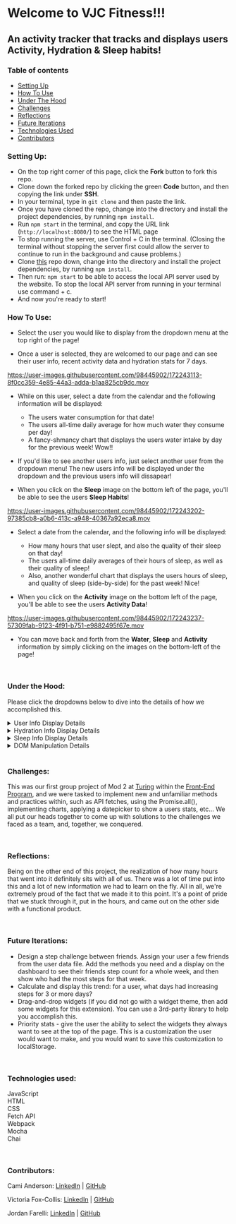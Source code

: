 # Welcome to VJC Fitness!!!

## An activity tracker that tracks and displays users Activity, Hydration & Sleep habits!

### Table of contents
* [Setting Up](#setup)
* [How To Use](#how)
* [Under The Hood](#under)
* [Challenges](#challenges)
* [Reflections](#reflections)
* [Future Iterations](#future)
* [Technologies Used](#tech)
* [Contributors](#contributors)

### Setting Up: <a name="setup"></a>

* On the top right corner of this page, click the **Fork** button to fork this repo.
* Clone down the forked repo by clicking the green **Code** button, and then copying the link under **SSH**.
* In your terminal, type in `git clone` and then paste the link.
* Once you have cloned the repo, change into the directory and install the project dependencies, by running `npm install`.
* Run `npm start` in the terminal, and copy the URL link (`http://localhost:8080/`) to see the HTML page 
* To stop running the server, use Control + C in the terminal. (Closing the terminal without stopping the server first could allow the server to continue to run in the background and cause problems.)
* Clone [this](https://github.com/turingschool-examples/fitlit-api) repo down, change into the directory and install the project dependencies, by running `npm install`.
* Then run: `npm start` to be able to access the local API server used by the website. To stop the local API server from running in your terminal use command + c.
* And now you're ready to start!

### How To Use: <a name="how"></a>

* Select the user you would like to display from the dropdown menu at the top right of the page!

* Once a user is selected, they are welcomed to our page and can see their user info, recent activity data and hydration stats for 7 days.

https://user-images.githubusercontent.com/98445902/172243113-8f0cc359-4e85-44a3-adda-b1aa825cb9dc.mov

* While on this user, select a date from the calendar and the following information will be displayed:
    * The users water consumption for that date!
    * The users all-time daily average for how much water they consume per day!
    * A fancy-shmancy chart that displays the users water intake by day for the previous week! Wow!!


* If you'd like to see another users info, just select another user from the dropdown menu! The new users info will be displayed under the dropdown and the previous users info will dissapear!

* When you click on the **Sleep** image on the bottom left of the page, you'll be able to see the users **Sleep Habits**!

https://user-images.githubusercontent.com/98445902/172243202-97385cb8-a0b6-413c-a948-40367a92eca8.mov

* Select a date from the calendar, and the following info will be displayed:
    * How many hours that user slept, and also the quality of their sleep on that day!
    * The users all-time daily averages of their hours of sleep, as well as their quality of sleep!
    * Also, another wonderful chart that displays the users hours of sleep, and quality of sleep (side-by-side) for the past week! Nice!

* When you click on the **Activity** image on the bottom left of the page, you'll be able to see the users **Activity Data**!

https://user-images.githubusercontent.com/98445902/172243237-57309fab-9123-4f91-b751-e9882495f67e.mov


* You can move back and forth from the **Water**, **Sleep** and **Activity** information by simply clicking on the images on the bottom-left of the page!

<br>

### Under the Hood: <a name="under"></a>
Please click the dropdowns below to dive into the details of how we accomplished this.
<details>
<summary>User Info Display Details</summary>

* Our team created **User** class file to bring in the user info from an API database: ID, Name, Address, Email, Stride-Length, Daily Step Goal, and their Friends

* We then created functionality to display only their first name with a `returnFirstName()` method that uses the `.split()` to break-up each part of their name into different strings and then only returns the first.

* After this was created, we created a **UserRepository** class which uses the `.map()` iterator to return the user data object.

* Within this class, we created a `getUser()` method that gets the user info by `id`, by using the `.find()` array iterator to find the user id from the API data and makes sure it matches the id of the user that is selected from the dropdown. This method is then accessed in the `scripts.js` file within the `chooseUser()` method that we created to display the users info on the webpage.

* We also created an `averageStepGoal()` method that gets the users average step-goal by using the `.reduce()` array iterator to add up all the users steps per day, and then we divide that by the length of the users entries. We wrapped this in a `Math.round()` method, so that the returned value is a whole number. This method is then accessed in the `scripts.js` file within the `displayUserInfo()` method that displays the users info on the top-right of the page.

* Alongside the **User** and **UserRepository** classes we also created **User-test** and **UserRepository-test** files to test our code and ensure it runs properly. Within these testing files we used **Mocha** and **Chai** languages to test our implementaion code.

</details>

<details>
<summary>Hydration Info Display Details</summary>

* Aligned with the **User** class, we also created seperate classes for the user: **Hydration** and **HydrationRepository**

* The **Hydration** class pull in the users hydration data from an API database: ID, Date, and Ounces

* The **HydrationRepository** class holds all the methods that are then accessed in the `scripts.js` file where all the DOM manipulation happens.

* The **HydrationRepository** brings in the users hydration data and, like the **User** class, brings in the data by using the `.map()` iterator to return the user data object.

* We created the `displayAllTimeAvgOunces()` to display the users all-time average of daily water consumption. The method uses the `.filter()` iterator to grab the users **id** and then uses the `.reduce()` iterator to add the users total water consumption daily for all-time. We then calculate that users average water intake by dividing the water consupmtion by the how many entries that user has. We again use `Math.round()` to return a whole number. This method is then accessed in the `scripts.js` file within the `waterDataDisplay()` which displays the users data to the page.

* The `displayDailyAvgOunces()` method we created displays the users water intake for the date selected from the calendar. This method uses the `.filter()` iterator to grab the users **id**. We then use the `.find()` iterator to access the date that is selected from the calendar. This method is then accessed in the `scripts.js` file within the `waterDataDisplay()` which displays the users data to the page.

* The `displayWeekWaterIntake()` method we created gets the users water intake data and displays the previous weeks data from the date selected on the calendar. We do this by using the `.filter()` iterator to grab the users **id**. We then use `.findIndex()` to grab the index of the date selected. We then use `.slice()` to return the previous six days of data from the selected date on the calendar. Finally we `.map()` through the data and returns the data for that date. This method is then accessed in the `scripts.js` file within the `waterDataDisplay()` which shows the users data on the page.

* The `displayWaterByDate()` method we created gets the users water intake by day. This method runs the same as the `displayWeekWaterIntake()` and is accessed in the `scripts.js` file within the `waterDataDisplay()` which shows the users data on the page.

* Finally, we created a `displayWeeklyWaterChart()` which uses `chart.js` to display the users **Water** data in a chart. This method is accessed in the `scripts.js` file within the `waterDataDisplay()` which shows the users data on the page.

* Alongside the **Hydration** and **HydrationRepository** classes we also created **Hydration-test** and **HydrationRepository-test** files to test our code and ensure it runs properly. Within these testing files we used **Mocha** and **Chai** languages to test our implementaion code.

</details>

<details>
<summary>Sleep Info Display Details</summary>

* For this data, we again created two classes: **Sleep** & **SleepRepository**

* The **Sleep** class brings in the users sleep data from an API database: ID, Date, Hours Slept, and Sleep Quality

* The **SleepRepository** class holds all the methods that are then accessed in the `scripts.js` file where all the DOM manipulation happens.

* The **SleepRepository** brings in the users sleep data and, like the **User** and **Hydration** classes, brings in the data by using the `.map()` iterator to return the user data object.

* The `displayUserHoursSleepAllTime()` method was created to show the average number of hours slept per day by a user. It grabs the users by **id**, and then add their total sleep per day using the `.reduce()` iterator, and we then divide that by the number of sleep entries that user has. This method is then accessed in the `scripts.js` file within the `sleepDataDisplay()` to display the users sleep data on the page.

* The `displayUserSleepQualityAllTime()` method was created to show the users average sleep quality per day over all time. This method again grabs the users by **id**. The rest of the function runs the same as the `displayUserHoursSleepAllTime()` method, and is also accessed in the `scripts.js` file within the `sleepDataDisplay()` to display the users sleep data on the page.

* The `displayDailySleepHours()` method was created to show the selected users hours of sleep. It uses `.filter()` to move through the users and make sure the **id** matches with the user that is selected. We then use `.find()` to find the date within the data that was filtered. We then return that value. This method is then accessed in the `scripts.js` file within the `sleepDataDisplay()` to display the users sleep data on the page.

* The `displaySleepQualityByDate()` method was created to show the users sleep quality for a specific day. If uses `.filter()` to run through the users to match the **id** of the user selected. We then use `.find()` to find the date of the value that was filtered. This method is then accessed in the `scripts.js` file within the `sleepDataDisplay()` to display the users sleep data on the page.

* The `displayWeekSleepHours()` method was created to get the user data for how many hours a user slept each day over the course of a given week. This method uses `.filter()` to find the **id** of the user selected. We then use `.findIndex()` on that value to target the date value. This value is then iterated over using `.slice()` to return the previous six days of data from the selected date on the calendar. This method is then accessed in the `scripts.js` file within the `sleepDataDisplay()` to display the users sleep data on the page.

* The `displayWeekSleepQualityHours()` method was created to get the data for the users sleep quality each day over the course of a given week. This method runs the same as the `displayWeekSleepHours()` method, but grabs the sleep quality data. This method is then accessed in the `scripts.js` file within the `sleepDataDisplay()` to display the users sleep data on the page.

* Like the **HydrationRepository** we again use a chart to display the past weeks info of the date selected for a user. We created the `displayWeeklySleepChart()` method to not only grab the data for sleep hours, but also sleep quality, so that we could display the data side-by-side on the page. This method is then accessed in the `scripts.js` file within the `sleepDataDisplay()` to display the users sleep data on the page.

* Alongside the **Sleep** and **SleepRepository** classes we also created **Sleep-test** and **SleepRepository-test** files to test our code and ensure it runs properly. Within these testing files we used **Mocha** and **Chai** languages to test our implementaion code.

</details>

<details>
<summary>DOM Manipulation Details</summary>

* For the DOM manipulation, all the functionality was written in the `scripts.js` file, where we wrote display function that accessed the methods created within the **User**, **UserRepository**, **HydrationRepository**, **SleepRepository** and **ActivityRepository** classes.

* We imported our data from the class files by using the `import` keyword, and ensuring the data was coming `from` the correct filepath.

* We created several `querySelector`'s to access different elements within the **HTML** to be able to manipulate the DOM. 

* The initial `loadData()` method we created to (as it says) load all the data on the page. Using the `Promise.all()` method we take in the `getData()` and pass a string as argument to attach in the end of the URL to fetch the proper API from the `apiCalls.js` file, and then loads the data upon user and date selection from the page. Within the `loadData()` method, we also wrote in the `datepicker()` method which uses the `datepicker.js` file we downloaded from the NPM site to allow us to pick dates from a calendar to display that users data. An `addEventListener` was added to the `window` object of the page on load. 

* The `displayDropDownInfo()` method was writen to take in a user that is selcted from the dropdown on the page and display that users information, relating to ID, Name, Address, Email, Stride-Length, and Daily Step Goal. This method is accessed within the `loadData()` method to aid in the execution of the user data display. 

* The `chooseUser()` method takes in both the `userRepository` and `hydrationRepository` data and displays the data upon selectoin from the dropdown. This method is accessed within the `loadData()` method to aid in the execution of displaying the user data.

* The `displayUserInfo()` method was created to display the users info (ID, Name, Address, Email, Stride-Length, Daily Step Goal) in the box on the top right of the page after selection from the dropdown menu. This method is accessed within the `chooseUser()` method.

* The `waterDataDisplay()` method takes in the users id, the date, and the hydration repository data, and accesses methods from the **HydrationRepository** class to display the users data concerning their water intake. 

* The `sleepDataDisplay()` method takes in the same information as the `waterDataDisplay()`, and accesses methods from the **SleepRepository** class to dislay the users data concerning their sleep habits.
   
* The `activityDataDisplay()` method takes in the same information as the `waterDataDisplay()`, and accesses methods from the **ActivityRepository** class to dislay the users data concerning their activity habits.

* A `clearData()` method was created to clear out the data from a previous user after a new user is selected. 

</details><br>

### Challenges: <a name="challenges"></a>
This was our first group project of Mod 2 at [Turing](https://turing.edu/) within the [Front-End Program](https://frontend.turing.edu/), and we were tasked to implement new and unfamiliar methods and practices within, such as API fetches, using the Promise.all(), implementing charts, applying a datepicker to show a users stats, etc... We all put our heads together to come up with solutions to the challenges we faced as a team, and, together, we conquered.

<br>

### Reflections: <a name="reflections"></a>
Being on the other end of this project, the realization of how many hours that went into it definitely sits with all of us. There was a lot of time put into this and a lot of new information we had to learn on the fly. All in all, we're extremely proud of the fact that we made it to this point. It's a point of pride that we stuck through it, put in the hours, and came out on the other side with a functional product.


<br>

### Future Iterations: <a name="future"></a>
* Design a step challenge between friends. Assign your user a few friends from the user data file. Add the methods you need and a display on the dashboard to see their friends step count for a whole week, and then show who had the most steps for that week.
* Calculate and display this trend: for a user, what days had increasing steps for 3 or more days?
* Drag-and-drop widgets (if you did not go with a widget theme, then add some widgets for this extension). You can use a 3rd-party library to help you accomplish this.
* Priority stats - give the user the ability to select the widgets they always want to see at the top of the page. This is a customization the user would want to make, and you would want to save this customization to localStorage.

<br>

### Technologies used:<br><a name="tech"></a>
JavaScript<br>
HTML<br>
CSS<br>
Fetch API<br>
Webpack<br>
Mocha<br>
Chai<br>

<br>


### Contributors: <a name="contributors"></a>

Cami Anderson: [LinkedIn](https://www.linkedin.com/in/camianderson/) | [GitHub](https://github.com/camianderson)  

Victoria Fox-Collis: [LinkedIn](https://www.linkedin.com/in/victoria-fox-collis/) | [GitHub](https://github.com/VictoriaFC)

Jordan Farelli: [LinkedIn](https://www.linkedin.com/in/jordan-farelli/) | [GitHub](https://github.com/jfarelli)
